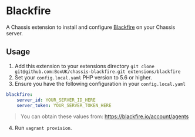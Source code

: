 # Blackfire

A Chassis extension to install and configure [Blackfire](https://blackfire.io) on your Chassis server.

## Usage
1. Add this extension to your extensions directory `git clone git@github.com:BoxUK/chassis-blackfire.git extensions/blackfire`
2. Set your `config.local.yaml` PHP version to 5.6 or higher.
3. Ensure you have the following configuration in your `config.local.yaml`

```yaml
blackfire:
    server_id: YOUR_SERVER_ID_HERE
    server_token: YOUR_SERVER_TOKEN_HERE
```

> You can obtain these values from: https://blackfire.io/account/agents

4. Run `vagrant provision`.
